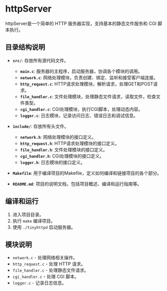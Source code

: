 # httpServer

httpServer是一个简单的 HTTP 服务器实现，支持基本的静态文件服务和 CGI 脚本执行。

## 目录结构说明

- **`src/`**: 存放所有源代码文件。
  - **`main.c`**: 服务器的主程序，启动服务器，协调各个模块的调用。
  - **`network.c`**: 网络处理模块，负责创建、绑定、监听和接受客户端连接。
  - **`http_request.c`**: HTTP请求处理模块，解析请求，处理GET和POST请求。
  - **`file_handler.c`**: 文件处理模块，处理静态文件请求，读取文件，检查文件类型。
  - **`cgi_handler.c`**: CGI处理模块，执行CGI脚本，处理动态内容。
  - **`logger.c`**: 日志模块，记录访问日志、错误日志和调试信息。

- **`include/`**: 存放所有头文件。
  - **`network.h`**: 网络处理模块的接口定义。
  - **`http_request.h`**: HTTP请求处理模块的接口定义。
  - **`file_handler.h`**: 文件处理模块的接口定义。
  - **`cgi_handler.h`**: CGI处理模块的接口定义。
  - **`logger.h`**: 日志模块的接口定义。

- **`Makefile`**: 用于编译项目的Makefile，定义如何编译和链接项目的各个部分。
- **`README.md`**: 项目的说明文档，包括项目概述、编译和运行指南等。

## 编译和运行

1. 进入项目目录。
2. 执行 `make` 编译项目。
3. 使用 `./tinyhttpd` 启动服务器。

## 模块说明

- `network.c` - 处理网络相关操作。
- `http_request.c` - 处理 HTTP 请求。
- `file_handler.c` - 处理静态文件请求。
- `cgi_handler.c` - 处理 CGI 脚本。
- `logger.c` - 记录日志信息。
